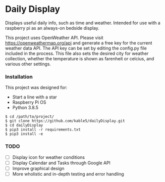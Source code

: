 # Daily Display
Displays useful daily info, such as time and weather. Intended for use with a raspberry pi as an always-on bedside display.

This project uses OpenWeather API. Please visit https://openweathermap.org/api and generate a free key for the current weather data API. The API key can be set by editing the config.py file included in the process. This file also sets the desired city for weather collection, whether the temperature is shown as farenheit or celcius, and various other settings.

### Installation
This project was designed for:
* Start a line with a star
* Raspberry Pi OS
* Python 3.8.5

```
$ cd /path/to/project/
$ git clone https://github.com/kable5/dailyDisplay.git
$ cd dailyDisplay
$ pip3 install -r requirements.txt
$ pip3 install -e
```

### TODO
- [ ] Display icon for weather conditions
- [ ] Display Calendar and Tasks through Google API
- [ ] Improve graphical design
- [ ] More wholistic and in-depth testing and error handling
